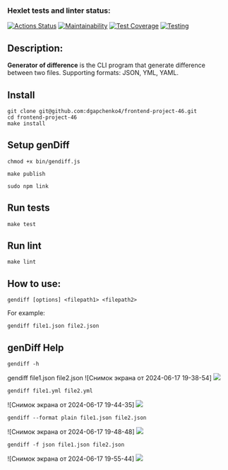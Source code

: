 ### Hexlet tests and linter status:
[![Actions Status](https://github.com/dgapchenko4/frontend-project-46/workflows/hexlet-check/badge.svg)](https://github.com/dgapchenko4/frontend-project-46/actions) [![Maintainability](https://api.codeclimate.com/v1/badges/c4d2c4250f0bfa36a786/maintainability)](https://codeclimate.com/github/dgapchenko4/frontend-project-46/maintainability) [![Test Coverage](https://api.codeclimate.com/v1/badges/c4d2c4250f0bfa36a786/test_coverage)](https://codeclimate.com/github/dgapchenko4/frontend-project-46/test_coverage) [![Testing](https://github.com/dgapchenko4/frontend-project-46/actions/workflows/node-check.yml/badge.svg)](https://github.com/dgapchenko4/frontend-project-46/actions/workflows/node-check.yml)

## Description:
**Generator of difference** is the CLI program that generate difference between two files. Supporting formats: JSON, YML, YAML.
## Install
```
git clone git@github.com:dgapchenko4/frontend-project-46.git
cd frontend-project-46
make install
```
## Setup genDiff

```
chmod +x bin/gendiff.js

make publish

sudo npm link
```

## Run tests

```make test```


## Run lint

```make lint```

## How to use:
```
gendiff [options] <filepath1> <filepath2>
```
For example:
```
gendiff file1.json file2.json
```

## genDiff Help

```
gendiff -h
```

gendiff file1.json file2.json
![Снимок экрана от 2024-06-17 19-38-54]
<a href="https://asciinema.org/a/VG16xIhX9PgDoc91L5GXddZfE" target="_blank"><img src="https://asciinema.org/a/VG16xIhX9PgDoc91L5GXddZfE.svg" /></a>

```
gendiff file1.yml file2.yml
```
![Снимок экрана от 2024-06-17 19-44-35]
<a href="https://asciinema.org/a/HzxHuJLKwmLz399e9c2jjLx0v" target="_blank"><img src="https://asciinema.org/a/HzxHuJLKwmLz399e9c2jjLx0v.svg" /></a>

```
gendiff --format plain file1.json file2.json
```
![Снимок экрана от 2024-06-17 19-48-48]
<a href="https://asciinema.org/a/NUpYFmB9KxkR26eqKo15JGtLh" target="_blank"><img src="https://asciinema.org/a/NUpYFmB9KxkR26eqKo15JGtLh.svg" /></a>

```
gendiff -f json file1.json file2.json
```
![Снимок экрана от 2024-06-17 19-55-44]
<a href="https://asciinema.org/a/M0EFJny6u1K6IgbSMotlyulZ4" target="_blank"><img src="https://asciinema.org/a/M0EFJny6u1K6IgbSMotlyulZ4.svg" /></a>




